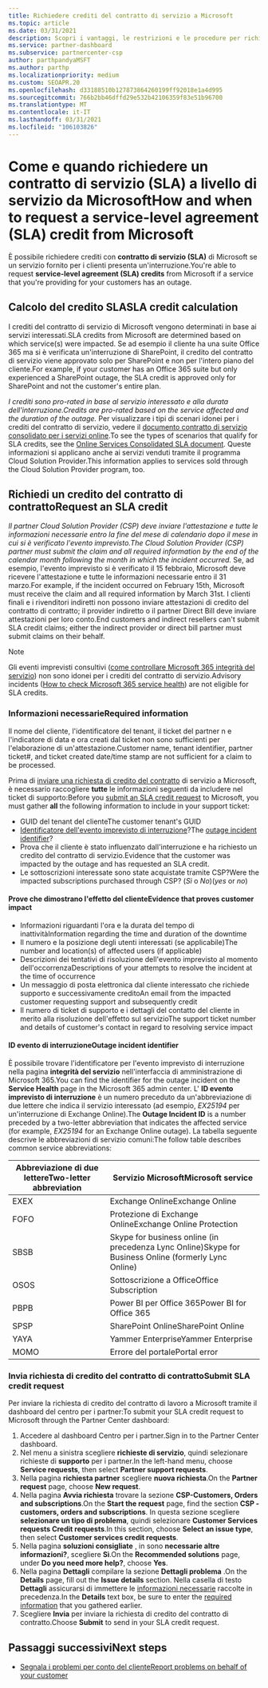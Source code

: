 ```yaml
---
title: Richiedere crediti del contratto di servizio a Microsoft
ms.topic: article
ms.date: 03/31/2021
description: Scopri i vantaggi, le restrizioni e le procedure per richiedere un credito di contratto di servizio (SLA) a Microsoft qualora i clienti dovessero riscontrare un'interruzione del servizio.
ms.service: partner-dashboard
ms.subservice: partnercenter-csp
author: parthpandyaMSFT
ms.author: parthp
ms.localizationpriority: medium
ms.custom: SEOAPR.20
ms.openlocfilehash: d33188510b127873864260199ff92018e1a4d995
ms.sourcegitcommit: 766b2bb46dffd29e532b42106359f83e51b96700
ms.translationtype: MT
ms.contentlocale: it-IT
ms.lasthandoff: 03/31/2021
ms.locfileid: "106103826"
---
```

# <a name="how-and-when-to-request-a-service-level-agreement-sla-credit-from-microsoft"></a><span data-ttu-id="be2da-103">Come e quando richiedere un contratto di servizio (SLA) a livello di servizio da Microsoft</span><span class="sxs-lookup"><span data-stu-id="be2da-103">How and when to request a service-level agreement (SLA) credit from Microsoft</span></span>

<span data-ttu-id="be2da-104">È possibile richiedere crediti con **contratto di servizio (SLA)** di Microsoft se un servizio fornito per i clienti presenta un'interruzione.</span><span class="sxs-lookup"><span data-stu-id="be2da-104">You're able to request **service-level agreement (SLA) credits** from Microsoft if a service that you're providing for your customers has an outage.</span></span>

## <a name="sla-credit-calculation"></a><span data-ttu-id="be2da-105">Calcolo del credito SLA</span><span class="sxs-lookup"><span data-stu-id="be2da-105">SLA credit calculation</span></span>

<span data-ttu-id="be2da-106">I crediti del contratto di servizio di Microsoft vengono determinati in base ai servizi interessati.</span><span class="sxs-lookup"><span data-stu-id="be2da-106">SLA credits from Microsoft are determined based on which service(s) were impacted.</span></span> <span data-ttu-id="be2da-107">Se ad esempio il cliente ha una suite Office 365 ma si è verificata un'interruzione di SharePoint, il credito del contratto di servizio viene approvato solo per SharePoint e non per l'intero piano del cliente.</span><span class="sxs-lookup"><span data-stu-id="be2da-107">For example, if your customer has an Office 365 suite but only experienced a SharePoint outage, the SLA credit is approved only for SharePoint and not the customer's entire plan.</span></span>

<span data-ttu-id="be2da-108">*I crediti sono pro-rated in base al servizio interessato e alla durata dell'interruzione.*</span><span class="sxs-lookup"><span data-stu-id="be2da-108">*Credits are pro-rated based on the service affected and the duration of the outage.*</span></span> <span data-ttu-id="be2da-109">Per visualizzare i tipi di scenari idonei per i crediti del contratto di servizio, vedere il [documento contratto di servizio consolidato per i servizi online](http://www.microsoftvolumelicensing.com/DocumentSearch.aspx?Mode=3&DocumentTypeId=37).</span><span class="sxs-lookup"><span data-stu-id="be2da-109">To see the types of scenarios that qualify for SLA credits, see the [Online Services Consolidated SLA document](http://www.microsoftvolumelicensing.com/DocumentSearch.aspx?Mode=3&DocumentTypeId=37).</span></span> <span data-ttu-id="be2da-110">Queste informazioni si applicano anche ai servizi venduti tramite il programma Cloud Solution Provider.</span><span class="sxs-lookup"><span data-stu-id="be2da-110">This information applies to services sold through the Cloud Solution Provider program, too.</span></span>


## <a name="request-an-sla-credit"></a><span data-ttu-id="be2da-111">Richiedi un credito del contratto di contratto</span><span class="sxs-lookup"><span data-stu-id="be2da-111">Request an SLA credit</span></span>

<span data-ttu-id="be2da-112">*Il partner Cloud Solution Provider (CSP) deve inviare l'attestazione e tutte le informazioni necessarie entro la fine del mese di calendario dopo il mese in cui si è verificato l'evento imprevisto.*</span><span class="sxs-lookup"><span data-stu-id="be2da-112">*The Cloud Solution Provider (CSP) partner must submit the claim and all required information by the end of the calendar month following the month in which the incident occurred.*</span></span> <span data-ttu-id="be2da-113">Se, ad esempio, l'evento imprevisto si è verificato il 15 febbraio, Microsoft deve ricevere l'attestazione e tutte le informazioni necessarie entro il 31 marzo.</span><span class="sxs-lookup"><span data-stu-id="be2da-113">For example, if the incident occurred on February 15th, Microsoft must receive the claim and all required information by March 31st.</span></span> <span data-ttu-id="be2da-114">I clienti finali e i rivenditori indiretti non possono inviare attestazioni di credito del contratto di contratto; il provider indiretto o il partner Direct Bill deve inviare attestazioni per loro conto.</span><span class="sxs-lookup"><span data-stu-id="be2da-114">End customers and indirect resellers can't submit SLA credit claims; either the indirect provider or direct bill partner must submit claims on their behalf.</span></span>

>[!NOTE]
><span data-ttu-id="be2da-115">Gli eventi imprevisti consultivi ([come controllare Microsoft 365 integrità del servizio](https://docs.microsoft.com/microsoft-365/enterprise/view-service-health?&preserve-view=trueo365-worldwide#incidents-and-advisories)) non sono idonei per i crediti del contratto di servizio.</span><span class="sxs-lookup"><span data-stu-id="be2da-115">Advisory incidents ([How to check Microsoft 365 service health](https://docs.microsoft.com/microsoft-365/enterprise/view-service-health?&preserve-view=trueo365-worldwide#incidents-and-advisories)) are not eligible for SLA credits.</span></span>

### <a name="required-information"></a><span data-ttu-id="be2da-116">Informazioni necessarie</span><span class="sxs-lookup"><span data-stu-id="be2da-116">Required information</span></span>

<span data-ttu-id="be2da-117">Il nome del cliente, l'identificatore del tenant, il ticket del partner n e l'indicatore di data e ora creati dal ticket non sono sufficienti per l'elaborazione di un'attestazione.</span><span class="sxs-lookup"><span data-stu-id="be2da-117">Customer name, tenant identifier, partner ticket#, and ticket created date/time stamp are not sufficient for a claim to be processed.</span></span>

<span data-ttu-id="be2da-118">Prima di [inviare una richiesta di credito del contratto](#submit-sla-credit-request) di servizio a Microsoft, è necessario raccogliere **tutte** le informazioni seguenti da includere nel ticket di supporto:</span><span class="sxs-lookup"><span data-stu-id="be2da-118">Before you [submit an SLA credit request](#submit-sla-credit-request) to Microsoft, you must gather **all** the following information to include in your support ticket:</span></span>

- <span data-ttu-id="be2da-119">GUID del tenant del cliente</span><span class="sxs-lookup"><span data-stu-id="be2da-119">The customer tenant's GUID</span></span>
- <span data-ttu-id="be2da-120">[Identificatore dell'evento imprevisto di interruzione](#outage-incident-identifier)?</span><span class="sxs-lookup"><span data-stu-id="be2da-120">The [outage incident identifier](#outage-incident-identifier)?</span></span>
- <span data-ttu-id="be2da-121">Prova che il cliente è stato influenzato dall'interruzione e ha richiesto un credito del contratto di servizio.</span><span class="sxs-lookup"><span data-stu-id="be2da-121">Evidence that the customer was impacted by the outage and has requested an SLA credit.</span></span>
- <span data-ttu-id="be2da-122">Le sottoscrizioni interessate sono state acquistate tramite CSP?</span><span class="sxs-lookup"><span data-stu-id="be2da-122">Were the impacted subscriptions purchased through CSP?</span></span> <span data-ttu-id="be2da-123">(*Sì* o *No*)</span><span class="sxs-lookup"><span data-stu-id="be2da-123">(*yes* or *no*)</span></span>

#### <a name="evidence-that-proves-customer-impact"></a><span data-ttu-id="be2da-124">Prove che dimostrano l'effetto del cliente</span><span class="sxs-lookup"><span data-stu-id="be2da-124">Evidence that proves customer impact</span></span>

- <span data-ttu-id="be2da-125">Informazioni riguardanti l'ora e la durata del tempo di inattività</span><span class="sxs-lookup"><span data-stu-id="be2da-125">Information regarding the time and duration of the downtime</span></span>
- <span data-ttu-id="be2da-126">Il numero e la posizione degli utenti interessati (se applicabile)</span><span class="sxs-lookup"><span data-stu-id="be2da-126">The number and location(s) of affected users (if applicable)</span></span>
- <span data-ttu-id="be2da-127">Descrizioni dei tentativi di risoluzione dell'evento imprevisto al momento dell'occorrenza</span><span class="sxs-lookup"><span data-stu-id="be2da-127">Descriptions of your attempts to resolve the incident at the time of occurrence</span></span>
- <span data-ttu-id="be2da-128">Un messaggio di posta elettronica dal cliente interessato che richiede supporto e successivamente credito</span><span class="sxs-lookup"><span data-stu-id="be2da-128">An email from the impacted customer requesting support and subsequently credit</span></span>
- <span data-ttu-id="be2da-129">Il numero di ticket di supporto e i dettagli del contatto del cliente in merito alla risoluzione dell'effetto sul servizio</span><span class="sxs-lookup"><span data-stu-id="be2da-129">The support ticket number and details of customer's contact in regard to resolving service impact</span></span>


#### <a name="outage-incident-identifier"></a><span data-ttu-id="be2da-130">ID evento di interruzione</span><span class="sxs-lookup"><span data-stu-id="be2da-130">Outage incident identifier</span></span>

<span data-ttu-id="be2da-131">È possibile trovare l'identificatore per l'evento imprevisto di interruzione nella pagina **integrità del servizio** nell'interfaccia di amministrazione di Microsoft 365.</span><span class="sxs-lookup"><span data-stu-id="be2da-131">You can find the identifier for the outage incident on the **Service Health** page in the Microsoft 365 admin center.</span></span> <span data-ttu-id="be2da-132">L' **ID evento imprevisto di interruzione** è un numero preceduto da un'abbreviazione di due lettere che indica il servizio interessato (ad esempio, *EX25194* per un'interruzione di Exchange Online).</span><span class="sxs-lookup"><span data-stu-id="be2da-132">The **Outage Incident ID** is a number preceded by a two-letter abbreviation that indicates the affected service (for example, *EX25194* for an Exchange Online outage).</span></span> <span data-ttu-id="be2da-133">La tabella seguente descrive le abbreviazioni di servizio comuni:</span><span class="sxs-lookup"><span data-stu-id="be2da-133">The follow table describes common service abbreviations:</span></span>

| <span data-ttu-id="be2da-134">Abbreviazione di due lettere</span><span class="sxs-lookup"><span data-stu-id="be2da-134">Two-letter abbreviation</span></span> | <span data-ttu-id="be2da-135">Servizio Microsoft</span><span class="sxs-lookup"><span data-stu-id="be2da-135">Microsoft service</span></span> |
| ----------------------- | ----------------- |
| <span data-ttu-id="be2da-136">EX</span><span class="sxs-lookup"><span data-stu-id="be2da-136">EX</span></span> | <span data-ttu-id="be2da-137">Exchange Online</span><span class="sxs-lookup"><span data-stu-id="be2da-137">Exchange Online</span></span> |
| <span data-ttu-id="be2da-138">FO</span><span class="sxs-lookup"><span data-stu-id="be2da-138">FO</span></span> | <span data-ttu-id="be2da-139">Protezione di Exchange Online</span><span class="sxs-lookup"><span data-stu-id="be2da-139">Exchange Online Protection</span></span> |
| <span data-ttu-id="be2da-140">SB</span><span class="sxs-lookup"><span data-stu-id="be2da-140">SB</span></span> | <span data-ttu-id="be2da-141">Skype for business online (in precedenza Lync Online)</span><span class="sxs-lookup"><span data-stu-id="be2da-141">Skype for Business Online (formerly Lync Online)</span></span> |
| <span data-ttu-id="be2da-142">OS</span><span class="sxs-lookup"><span data-stu-id="be2da-142">OS</span></span> | <span data-ttu-id="be2da-143">Sottoscrizione a Office</span><span class="sxs-lookup"><span data-stu-id="be2da-143">Office Subscription</span></span> |
| <span data-ttu-id="be2da-144">PB</span><span class="sxs-lookup"><span data-stu-id="be2da-144">PB</span></span> | <span data-ttu-id="be2da-145">Power BI per Office 365</span><span class="sxs-lookup"><span data-stu-id="be2da-145">Power BI for Office 365</span></span> |
| <span data-ttu-id="be2da-146">SP</span><span class="sxs-lookup"><span data-stu-id="be2da-146">SP</span></span> | <span data-ttu-id="be2da-147">SharePoint Online</span><span class="sxs-lookup"><span data-stu-id="be2da-147">SharePoint Online</span></span> |
| <span data-ttu-id="be2da-148">YA</span><span class="sxs-lookup"><span data-stu-id="be2da-148">YA</span></span> | <span data-ttu-id="be2da-149">Yammer Enterprise</span><span class="sxs-lookup"><span data-stu-id="be2da-149">Yammer Enterprise</span></span> |
| <span data-ttu-id="be2da-150">MO</span><span class="sxs-lookup"><span data-stu-id="be2da-150">MO</span></span> | <span data-ttu-id="be2da-151">Errore del portale</span><span class="sxs-lookup"><span data-stu-id="be2da-151">Portal error</span></span> |

### <a name="submit-sla-credit-request"></a><span data-ttu-id="be2da-152">Invia richiesta di credito del contratto di contratto</span><span class="sxs-lookup"><span data-stu-id="be2da-152">Submit SLA credit request</span></span>

<span data-ttu-id="be2da-153">Per inviare la richiesta di credito del contratto di lavoro a Microsoft tramite il dashboard del centro per i partner:</span><span class="sxs-lookup"><span data-stu-id="be2da-153">To submit your SLA credit request to Microsoft through the Partner Center dashboard:</span></span>

1. <span data-ttu-id="be2da-154">Accedere al dashboard Centro per i partner.</span><span class="sxs-lookup"><span data-stu-id="be2da-154">Sign in to the Partner Center dashboard.</span></span>
2. <span data-ttu-id="be2da-155">Nel menu a sinistra scegliere **richieste di servizio**, quindi selezionare richieste di **supporto** per i partner.</span><span class="sxs-lookup"><span data-stu-id="be2da-155">In the left-hand menu, choose **Service requests**, then select **Partner support requests**.</span></span>
3. <span data-ttu-id="be2da-156">Nella pagina **richiesta partner** scegliere **nuova richiesta**.</span><span class="sxs-lookup"><span data-stu-id="be2da-156">On the **Partner request** page, choose **New request**.</span></span>
4. <span data-ttu-id="be2da-157">Nella pagina **Avvia richiesta** trovare la sezione **CSP-Customers, Orders and subscriptions**.</span><span class="sxs-lookup"><span data-stu-id="be2da-157">On the **Start the request** page, find the section **CSP - customers, orders and subscriptions**.</span></span> <span data-ttu-id="be2da-158">In questa sezione scegliere **selezionare un tipo di problema**, quindi selezionare **Customer Services requests Credit requests**.</span><span class="sxs-lookup"><span data-stu-id="be2da-158">In this section, choose **Select an issue type**, then select **Customer services credit requests**.</span></span>
5. <span data-ttu-id="be2da-159">Nella pagina **soluzioni consigliate** , in sono **necessarie altre informazioni?**, scegliere **Sì**.</span><span class="sxs-lookup"><span data-stu-id="be2da-159">On the **Recommended solutions** page, under **Do you need more help?**, choose **Yes**.</span></span>
6. <span data-ttu-id="be2da-160">Nella pagina **Dettagli** compilare la sezione **Dettagli problema** .</span><span class="sxs-lookup"><span data-stu-id="be2da-160">On the **Details** page, fill out the **Issue details** section.</span></span> <span data-ttu-id="be2da-161">Nella casella di testo **Dettagli** assicurarsi di immettere le [informazioni necessarie](#required-information) raccolte in precedenza.</span><span class="sxs-lookup"><span data-stu-id="be2da-161">In the **Details** text box, be sure to enter the [required information](#required-information) that you gathered earlier.</span></span>
7. <span data-ttu-id="be2da-162">Scegliere **Invia** per inviare la richiesta di credito del contratto di contratto.</span><span class="sxs-lookup"><span data-stu-id="be2da-162">Choose **Submit** to send in your SLA credit request.</span></span>

## <a name="next-steps"></a><span data-ttu-id="be2da-163">Passaggi successivi</span><span class="sxs-lookup"><span data-stu-id="be2da-163">Next steps</span></span>

- [<span data-ttu-id="be2da-164">Segnala i problemi per conto del cliente</span><span class="sxs-lookup"><span data-stu-id="be2da-164">Report problems on behalf of your customer</span></span>](report-problems-on-behalf-of-a-customer.md)
